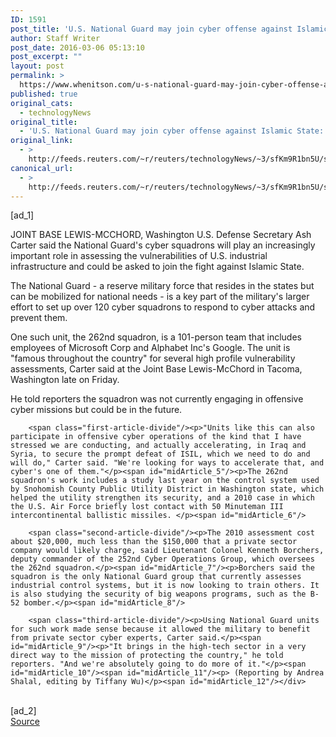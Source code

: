 ```yaml
---
ID: 1591
post_title: 'U.S. National Guard may join cyber offense against Islamic State: Carter'
author: Staff Writer
post_date: 2016-03-06 05:13:10
post_excerpt: ""
layout: post
permalink: >
  https://www.whenitson.com/u-s-national-guard-may-join-cyber-offense-against-islamic-state-carter/
published: true
original_cats:
  - technologyNews
original_title:
  - 'U.S. National Guard may join cyber offense against Islamic State: Carter'
original_link:
  - >
    http://feeds.reuters.com/~r/reuters/technologyNews/~3/sfKm9R1bn5U/story01.htm
canonical_url:
  - >
    http://feeds.reuters.com/~r/reuters/technologyNews/~3/sfKm9R1bn5U/story01.htm
---
```

 [ad_1]
<br><div id="articleText">
<span id="midArticle_start"/>

<span id="midArticle_0"/><span class="focusParagraph" readability="5"><p><span class="articleLocation">JOINT BASE LEWIS-MCCHORD, Washington</span> U.S. Defense Secretary Ash Carter said the National Guard's cyber squadrons will play an increasingly important role in assessing the vulnerabilities of U.S. industrial infrastructure and could be asked to join the fight against Islamic State.</p></span><span id="midArticle_1"/><p>The National Guard - a reserve military force that resides in the states but can be mobilized for national needs - is a key part of the military's larger effort to set up over 120 cyber squadrons to respond to cyber attacks and prevent them.</p><span id="midArticle_2"/><p>One such unit, the 262nd squadron, is a 101-person team that includes employees of Microsoft Corp and Alphabet Inc's Google. The unit is "famous throughout the country" for several high profile vulnerability assessments, Carter said at the Joint Base Lewis-McChord in Tacoma, Washington late on Friday.</p><span id="midArticle_3"/><p>He told reporters the squadron was not currently engaging in offensive cyber missions but could be in the future.</p><span id="midArticle_4"/>
        
        <span class="first-article-divide"/><p>"Units like this can also participate in offensive cyber operations of the kind that I have stressed we are conducting, and actually accelerating, in Iraq and Syria, to secure the prompt defeat of ISIL, which we need to do and will do," Carter said. "We're looking for ways to accelerate that, and cyber's one of them."</p><span id="midArticle_5"/><p>The 262nd squadron's work includes a study last year on the control system used by Snohomish County Public Utility District in Washington state, which helped the utility strengthen its security, and a 2010 case in which the U.S. Air Force briefly lost contact with 50 Minuteman III intercontinental ballistic missiles. </p><span id="midArticle_6"/>
        
        <span class="second-article-divide"/><p>The 2010 assessment cost about $20,000, much less than the $150,000 that a private sector company would likely charge, said Lieutenant Colonel Kenneth Borchers, deputy commander of the 252nd Cyber Operations Group, which oversees the 262nd squadron.</p><span id="midArticle_7"/><p>Borchers said the squadron is the only National Guard group that currently assesses industrial control systems, but it is now looking to train others. It is also studying the security of big weapons programs, such as the B-52 bomber.</p><span id="midArticle_8"/>
        
        <span class="third-article-divide"/><p>Using National Guard units for such work made sense because it allowed the military to benefit from private sector cyber experts, Carter said.</p><span id="midArticle_9"/><p>"It brings in the high-tech sector in a very direct way to the mission of protecting the country," he told reporters. "And we're absolutely going to do more of it."</p><span id="midArticle_10"/><span id="midArticle_11"/><p> (Reporting by Andrea Shalal, editing by Tiffany Wu)</p><span id="midArticle_12"/></div>
<br>[ad_2]
<br><a href="http://feeds.reuters.com/~r/reuters/technologyNews/~3/sfKm9R1bn5U/story01.htm">Source </a>